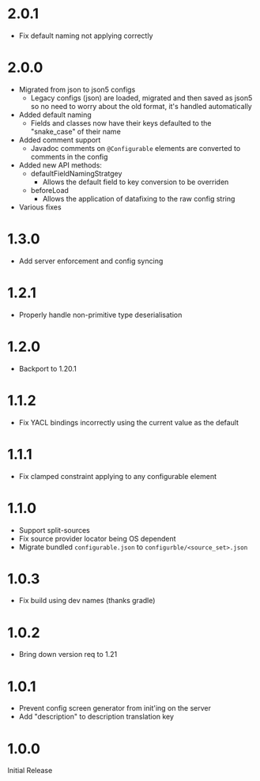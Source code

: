 # 2.0.1

- Fix default naming not applying correctly

# 2.0.0

- Migrated from json to json5 configs
  - Legacy configs (json) are loaded, migrated and then saved as json5 so no need to worry about the old format, 
    it's handled automatically
- Added default naming
  - Fields and classes now have their keys defaulted to the "snake_case" of their name
- Added comment support
  - Javadoc comments on `@Configurable` elements are converted to comments in the config
- Added new API methods:
  - defaultFieldNamingStratgey
    - Allows the default field to key conversion to be overriden
  - beforeLoad
    - Allows the application of datafixing to the raw config string
- Various fixes 

# 1.3.0

- Add server enforcement and config syncing

# 1.2.1

- Properly handle non-primitive type deserialisation

# 1.2.0

- Backport to 1.20.1

# 1.1.2
- Fix YACL bindings incorrectly using the current value as the default

# 1.1.1
- Fix clamped constraint applying to any configurable element

# 1.1.0
- Support split-sources
- Fix source provider locator being OS dependent
- Migrate bundled `configurable.json` to `configurble/<source_set>.json`

# 1.0.3
- Fix build using dev names (thanks gradle)

# 1.0.2
- Bring down version req to 1.21

# 1.0.1
- Prevent config screen generator from init'ing on the server
- Add "description" to description translation key

# 1.0.0

Initial Release